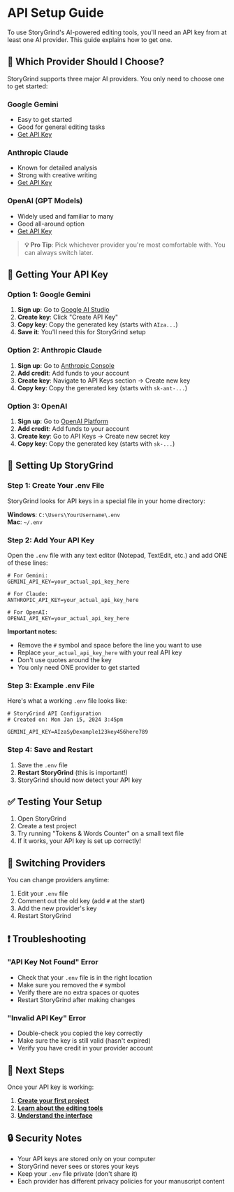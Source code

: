 # API Setup Guide

To use StoryGrind's AI-powered editing tools, you'll need an API key from at least one AI provider. This guide explains how to get one.

## 🤔 Which Provider Should I Choose?

StoryGrind supports three major AI providers. You only need to choose one to get started:

### Google Gemini
- Easy to get started
- Good for general editing tasks
- [Get API Key](https://aistudio.google.com/app/apikey)

### Anthropic Claude  
- Known for detailed analysis
- Strong with creative writing
- [Get API Key](https://console.anthropic.com/)

### OpenAI (GPT Models)
- Widely used and familiar to many
- Good all-around option
- [Get API Key](https://platform.openai.com/)

> **💡 Pro Tip**: Pick whichever provider you're most comfortable with. You can always switch later.

## 🔑 Getting Your API Key

### Option 1: Google Gemini

1. **Sign up**: Go to [Google AI Studio](https://aistudio.google.com/app/apikey)
2. **Create key**: Click "Create API Key"
3. **Copy key**: Copy the generated key (starts with `AIza...`)
4. **Save it**: You'll need this for StoryGrind setup

### Option 2: Anthropic Claude

1. **Sign up**: Go to [Anthropic Console](https://console.anthropic.com/)
2. **Add credit**: Add funds to your account 
3. **Create key**: Navigate to API Keys section → Create new key
4. **Copy key**: Copy the generated key (starts with `sk-ant-...`)

### Option 3: OpenAI

1. **Sign up**: Go to [OpenAI Platform](https://platform.openai.com/)
2. **Add credit**: Add funds to your account
3. **Create key**: Go to API Keys → Create new secret key
4. **Copy key**: Copy the generated key (starts with `sk-...`)

## 🔧 Setting Up StoryGrind

### Step 1: Create Your .env File

StoryGrind looks for API keys in a special file in your home directory:

**Windows**: `C:\Users\YourUsername\.env`  
**Mac**: `~/.env`

### Step 2: Add Your API Key

Open the `.env` file with any text editor (Notepad, TextEdit, etc.) and add ONE of these lines:

```
# For Gemini:
GEMINI_API_KEY=your_actual_api_key_here

# For Claude:
ANTHROPIC_API_KEY=your_actual_api_key_here

# For OpenAI:
OPENAI_API_KEY=your_actual_api_key_here
```

**Important notes:**
- Remove the `#` symbol and space before the line you want to use
- Replace `your_actual_api_key_here` with your real API key
- Don't use quotes around the key
- You only need ONE provider to get started

### Step 3: Example .env File

Here's what a working `.env` file looks like:

```
# StoryGrind API Configuration
# Created on: Mon Jan 15, 2024 3:45pm

GEMINI_API_KEY=AIzaSyDexample123key456here789
```

### Step 4: Save and Restart

1. Save the `.env` file
2. **Restart StoryGrind** (this is important!)
3. StoryGrind should now detect your API key

## ✅ Testing Your Setup

1. Open StoryGrind
2. Create a test project
3. Try running "Tokens & Words Counter" on a small text file
4. If it works, your API key is set up correctly!

## 🔄 Switching Providers

You can change providers anytime:

1. Edit your `.env` file
2. Comment out the old key (add `#` at the start)
3. Add the new provider's key
4. Restart StoryGrind

## ❗ Troubleshooting

### "API Key Not Found" Error
- Check that your `.env` file is in the right location
- Make sure you removed the `#` symbol
- Verify there are no extra spaces or quotes
- Restart StoryGrind after making changes

### "Invalid API Key" Error  
- Double-check you copied the key correctly
- Make sure the key is still valid (hasn't expired)
- Verify you have credit in your provider account

## 🎯 Next Steps

Once your API key is working:

1. **[Create your first project](Getting-Started)**
2. **[Learn about the editing tools](AI-Editing-Tools)**
3. **[Understand the interface](User-Interface-Guide)**

## 🔒 Security Notes

- Your API keys are stored only on your computer
- StoryGrind never sees or stores your keys
- Keep your `.env` file private (don't share it)
- Each provider has different privacy policies for your manuscript content

